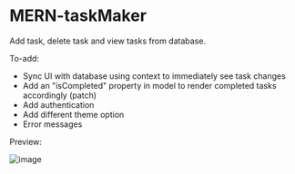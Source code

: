 # MERN-taskMaker
Add task, delete task and view tasks from database.

To-add:
- Sync UI with database using context to immediately see task changes
- Add an "isCompleted" property in model to render completed tasks accordingly (patch)
- Add authentication
- Add different theme option
- Error messages

Preview:

![image](https://github.com/NadaAlinour/MERN-taskMaker/assets/48387157/90ac6cdb-748c-4135-921d-b19e5b94ee63)
